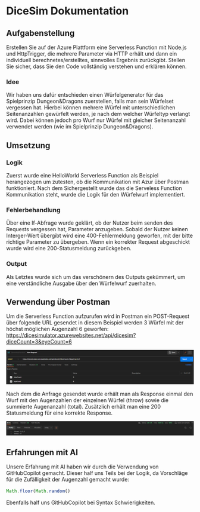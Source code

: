 # DiceSim Dokumentation

## Aufgabenstellung
Erstellen Sie auf der Azure Plattform eine Serverless Function mit Node.js und HttpTrigger, die mehrere Parameter via HTTP erhält und dann ein individuell berechnetes/erstelltes, sinnvolles Ergebnis zurückgibt. Stellen
Sie sicher, dass Sie den Code vollständig verstehen und erklären können.
### Idee 
Wir haben uns dafür entschieden einen Würfelgenerator für das Spielprinzip Dungeon&Dragons zuerstellen, falls man sein Würfelset vergessen hat. Hierbei können mehrere Würfel mit unterschiedlichen Seitenanzahlen gewürfelt werden, je nach dem welcher Würfeltyp verlangt wird. Dabei können jedoch pro Wurf nur Würfel mit gleicher Seitenanzahl verwendet werden (wie im Spielprinzip Dungeon&Dragons).

## Umsetzung
### Logik
Zuerst wurde eine HelloWorld Serverless Function als Beispiel herangezogen um zutesten, ob die Kommunikation mit Azur über Postman funktioniert. Nach dem Sichergestellt wurde das die Serveless Function Kommunikation steht, wurde die Logik für den Würfelwurf implementiert. 
### Fehlerbehandlung
Über eine If-Abfrage wurde geklärt, ob der Nutzer beim senden des Requests vergessen hat, Parameter anzugeben. Sobald der Nutzer keinen Interger-Wert übergibt wird eine 400-Fehlermeldung geworfen, mit der bitte richtige Parameter zu übergeben. Wenn ein korrekter Request abgeschickt wurde wird eine 200-Statusmeldung zurückgeben.
### Output
Als Letztes wurde sich um das verschönern des Outputs gekümmert, um eine verständliche Ausgabe über den Würfelwurf zuerhalten.

## Verwendung über Postman
Um die Serverless Function aufzurufen wird in Postman ein POST-Request über folgende URL gesendet
in diesem Beispiel werden 3 Würfel mit der höchst möglichen Augenzahl 6 geworfen:
https://dicesimulator.azurewebsites.net/api/dicesim?diceCount=3&eyeCount=6

![Doku1](IMG/Doku1.png)

Nach dem die Anfrage gesendet wurde erhält man als Response einmal den Wurf mit den Augenzahlen der einzelnen Würfel (throw) sowie die summierte Augenanzahl (total). Zusätzlich erhält man eine 200 Statusmeldung für eine korrekte Response.

![Doku2](IMG/Doku2.png)

## Erfahrungen mit AI
Unsere Erfahrung mit AI haben wir durch die Verwendung von GitHubCopilot gemacht. Dieser half uns Teils bei der Logik, da Vorschläge für die Zufälligkeit der Augenzahl gemacht wurde:
```javascript
Math.floor(Math.random()
```
Ebenfalls half uns GitHubCopilot bei Syntax Schwierigkeiten.
